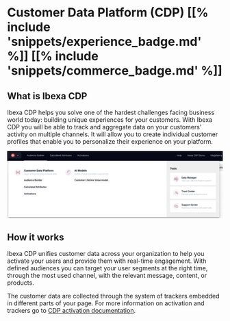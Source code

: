 # Customer Data Platform (CDP) [[% include 'snippets/experience_badge.md' %]] [[% include 'snippets/commerce_badge.md' %]]

## What is Ibexa CDP

Ibexa CDP helps you solve one of the hardest challenges facing business world today:
building unique experiences for your customers.
With Ibexa CDP you will be able to track and aggregate data on your customers' activity on multiple channels.
It will allow you to create individual customer profiles that enable you to personalize their experience on your platform.

![](img/cdp_control_panel.png)

## How it works

Ibexa CDP unifies customer data across your organization
to help you activate your users and provide them with real-time engagement.
With defined audiences you can target your user segments at the right time,
through the most used channel, with the relevant message, content, or products.

The customer data are collected through the system of trackers embedded in different parts of your page.
For more information on activation and trackers go to [CDP activation documentation](cdp_activation.md).
